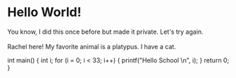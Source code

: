 
# Hello World!

You know, I did this once before but made it private. Let's try again.
<br>
<br>
Rachel here! My favorite animal is a platypus. I have a cat.

int main()
{
  int i;
  for (i = 0; i < 33; i++)
  {
    printf("Hello School \n", i);
  }
  return 0;
}
